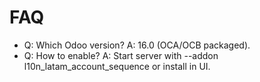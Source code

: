 # FAQ

- Q: Which Odoo version? A: 16.0 (OCA/OCB packaged).
- Q: How to enable? A: Start server with --addon l10n_latam_account_sequence or install in UI.
